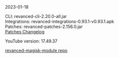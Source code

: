 2023-01-18
  
CLI: revanced-cli-2.20.0-all.jar  
Integrations: revanced-integrations-0.93.1-v0.93.1.apk  
Patches: revanced-patches-2.156.0.jar  
[Patches Changelog](https://github.com/revanced/revanced-patches/releases/tag/v2.156.0)  

YouTube version: 17.49.37  

[revanced-magisk-module repo](https://github.com/j-hc/revanced-magisk-module)
